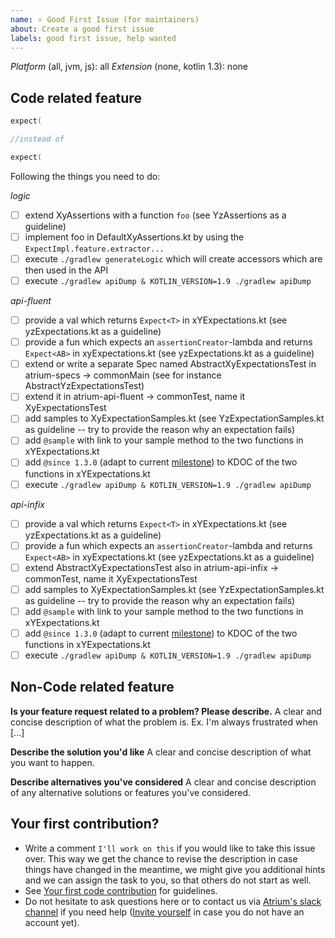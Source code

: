 ```yaml
---
name: ⭐ Good First Issue (for maintainers)
about: Create a good first issue
labels: good first issue, help wanted
---
```

*Platform* (all, jvm, js): all
*Extension* (none, kotlin 1.3): none

## Code related feature
```kotlin
expect(

//instead of

expect(
```

Following the things you need to do:


*logic*
- [ ] extend XyAssertions with a function `foo` (see YzAssertions as a guideline)
- [ ] implement foo in DefaultXyAssertions.kt by using the `ExpectImpl.feature.extractor...`
- [ ] execute `./gradlew generateLogic` which will create accessors which are then used in the API
- [ ] execute `./gradlew apiDump & KOTLIN_VERSION=1.9 ./gradlew apiDump`

*api-fluent*
- [ ] provide a val which returns `Expect<T>` in xYExpectations.kt (see yzExpectations.kt as a guideline)
- [ ] provide a fun which expects an `assertionCreator`-lambda and returns `Expect<AB>` in xyExpectations.kt (see yzExpectations.kt as a guideline)
- [ ] extend or write a separate Spec named AbstractXyExpectationsTest in atrium-specs -> commonMain  (see for instance AbstractYzExpectationsTest)
- [ ] extend it in atrium-api-fluent -> commonTest, name it XyExpectationsTest
- [ ] add samples to XyExpectationSamples.kt  (see YzExpectationSamples.kt as guideline -- try to provide the reason why an expectation fails)
- [ ] add `@sample` with link to your sample method to the two functions in xYExpectations.kt
- [ ] add `@since 1.3.0` (adapt to current [milestone](https://github.com/robstoll/atrium/milestones)) to KDOC of the two functions in xYExpectations.kt
- [ ] execute `./gradlew apiDump & KOTLIN_VERSION=1.9 ./gradlew apiDump`

*api-infix*
- [ ] provide a val which returns `Expect<T>` in xYExpectations.kt (see yzExpectations.kt as a guideline)
- [ ] provide a fun which expects an `assertionCreator`-lambda and returns `Expect<AB>` in xyExpectations.kt (see yzExpectations.kt as a guideline)
- [ ] extend AbstractXyExpectationsTest also in atrium-api-infix -> commonTest, name it XyExpectationsTest
- [ ] add samples to XyExpectationSamples.kt  (see YzExpectationSamples.kt as guideline -- try to provide the reason why an expectation fails)
- [ ] add `@sample` with link to your sample method to the two functions in xYExpectations.kt
- [ ] add `@since 1.3.0` (adapt to current [milestone](https://github.com/robstoll/atrium/milestones)) to KDOC of the two functions in xYExpectations.kt
- [ ] execute `./gradlew apiDump & KOTLIN_VERSION=1.9 ./gradlew apiDump`

## Non-Code related feature
**Is your feature request related to a problem? Please describe.**
A clear and concise description of what the problem is. Ex. I'm always frustrated when [...]

**Describe the solution you'd like**
A clear and concise description of what you want to happen.

**Describe alternatives you've considered**
A clear and concise description of any alternative solutions or features you've considered.

## Your first contribution?
- Write a comment `I'll work on this` if you would like to take this issue over. 
  This way we get the chance to revise the description in case things have changed in the meantime, we might give you additional hints and we can assign the task to you, so that others do not start as well.
- See [Your first code contribution](https://github.com/robstoll/atrium/blob/main/.github/CONTRIBUTING.md#your-first-code-contribution) for guidelines.  
- Do not hesitate to ask questions here or to contact us via [Atrium's slack channel](https://kotlinlang.slack.com/team/U3DE1TXKP) if you need help
  ([Invite yourself](https://slack.kotlinlang.org/) in case you do not have an account yet).
